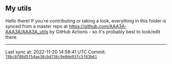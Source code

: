 ## My utils

Hello there! If you're contributing or taking a look, everything in this folder
is synced from a master repo at https://github.com/AAA3A-AAA3A/AAA3A_utils by GitHub Actions -
so it's probably best to look/edit there.

---

Last sync at: 2022-11-20 14:58:41 UTC
Commit: [`78bc8f88d5f54ae38cbd736c9e0de93fc5f83b61`](https://github.com/AAA3A-AAA3A/AAA3A_utils/commit/78bc8f88d5f54ae38cbd736c9e0de93fc5f83b61)
